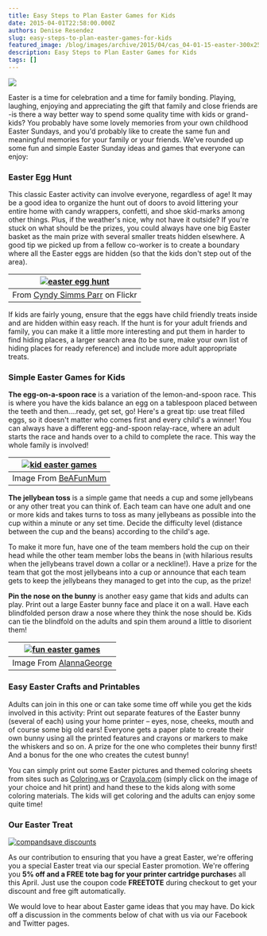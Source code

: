```yaml
---
title: Easy Steps to Plan Easter Games for Kids
date: 2015-04-01T22:58:00.000Z
authors: Denise Resendez
slug: easy-steps-to-plan-easter-games-for-kids
featured_image: /blog/images/archive/2015/04/cas_04-01-15-easter-300x250-1.jpg
description: Easy Steps to Plan Easter Games for Kids
tags: []
---
```

[![](/blog/images/cas-04-01-15-easter-300x250.jpg)](/blog/images/cas-04-01-15-easter-300x250.jpg)

Easter is a time for celebration and a time for family bonding. Playing, laughing, enjoying and appreciating the gift that family and close friends are -is there a way better way to spend some quality time with kids or grand-kids? You probably have some lovely memories from your own childhood Easter Sundays, and you'd probably like to create the same fun and meaningful memories for your family or your friends. We've rounded up some fun and simple Easter Sunday ideas and games that everyone can enjoy:

### Easter Egg Hunt

This classic Easter activity can involve everyone, regardless of age! It may be a good idea to organize the hunt out of doors to avoid littering your entire home with candy wrappers, confetti, and shoe skid-marks among other things. Plus, if the weather's nice, why not have it outside? If you're stuck on what should be the prizes, you could always have one big Easter basket as the main prize with several smaller treats hidden elsewhere. A good tip we picked up from a fellow co-worker is to create a boundary where all the Easter eggs are hidden (so that the kids don't step out of the area).

| [![easter egg hunt ](/blog/images/2364269445-e74164b620-o.jpg "Easter Egg Hunt")](/blog/images/2364269445-e74164b620-o.jpg)                                                                                                                                                                                                                                                                                                                                        |
| ------------------------------------------------------------------------------------------------------------------------------------------------------------------------------------------------------------------------------------------------------------------------------------------------------------------------------------------------------------------------------------------------------------------------------------------------------------------ |
| From [Cyndy Simms Parr](https://www.flickr.com/photos/cyanocorax/2364269445/in/photolist-4AVuWi-7UMeMx-9zydcK-bxZcd5-bLTThg-bLTSNz-7UMi5V-7UQAEm-7UQyty-7UMkdz-7UMfGt-7UQwLh-7UMoMx-7UMo2F-7UMiB8-7UMn7T-7UMmGT-7UMkVZ-7UMfgD-7UQvXd-7UMjJg-7UQBNL-7UQvFd-7UQvh7-7QNhLo-eaLnTT-eaLodi-eaLnYZ-eaRZKb-82LtCu-82LuWC-82HiXF-82Hkbr-82HkE6-82Hj9D-82LsWd-82HiCr-82LuuG-82LtWA-82HkYz-82Hk1p-82Lvd1-82HjoK-82LuEf-e9MXuw-4zjfwy-e7zydU-bxZcnC-bJ4tbr-bv63m7/) on Flickr |

 If kids are fairly young, ensure that the eggs have child friendly treats inside and are hidden within easy reach. If the hunt is for your adult friends and family, you can make it a little more interesting and put them in harder to find hiding places, a larger search area (to be sure, make your own list of hiding places for ready reference) and include more adult appropriate treats.

### Simple Easter Games for Kids

**The egg-on-a-spoon race** is a variation of the lemon-and-spoon race. This is where you have the kids balance an egg on a tablespoon placed between the teeth and then....ready, get set, go! Here's a great tip: use treat filled eggs, so it doesn't matter who comes first and every child's a winner! You can always have a different egg-and-spoon relay-race, where an adult starts the race and hands over to a child to complete the race. This way the whole family is involved!

| [![kid easter games ](/blog/images/BigW-Easter-092.jpg "Egg-On-A-Spoon-Race From BeAFunMum")](/blog/images/BigW-Easter-092.jpg) |
| ------------------------------------------------------------------------------------------------------------------------------- |
| Image From [BeAFunMum](https://www.beafunmum.com/2015/03/backyard-easter-hunt/)                                                 |

**The jellybean toss** is a simple game that needs a cup and some jellybeans or any other treat you can think of. Each team can have one adult and one or more kids and takes turns to toss as many jellybeans as possible into the cup within a minute or any set time. Decide the difficulty level (distance between the cup and the beans) according to the child's age. 

To make it more fun, have one of the team members hold the cup on their head while the other team member lobs the beans in (with hilarious results when the jellybeans travel down a collar or a neckline!). Have a prize for the team that got the most jellybeans into a cup or announce that each team gets to keep the jellybeans they managed to get into the cup, as the prize!

**Pin the nose on the bunny** is another easy game that kids and adults can play. Print out a large Easter bunny face and place it on a wall. Have each blindfolded person draw a nose where they think the nose should be. Kids can tie the blindfold on the adults and spin them around a little to disorient them!

| [![fun easter games ](/blog/images/BunnyPinNose-sm.jpg "Pin the Nose on the Bunny Easter Game ")](/blog/images/BunnyPinNose-sm.jpg) |
| ----------------------------------------------------------------------------------------------------------------------------------- |
| Image From [AlannaGeorge](https://www.alannageorge.com/2012/03/27/how-to-bunny-themed-party/)                                       |

### Easy Easter Crafts and Printables

Adults can join in this one or can take some time off while you get the kids involved in this activity: Print out separate features of the Easter bunny (several of each) using your home printer – eyes, nose, cheeks, mouth and of course some big old ears! Everyone gets a paper plate to create their own bunny using all the printed features and crayons or markers to make the whiskers and so on. A prize for the one who completes their bunny first! And a bonus for the one who creates the cutest bunny! 

You can simply print out some Easter pictures and themed coloring sheets from sites such as [Coloring.ws](https://coloring.ws/) or [Crayola.com](https://www.crayola.com/) (simply click on the image of your choice and hit print) and hand these to the kids along with some coloring materials. The kids will get coloring and the adults can enjoy some quite time! 

### Our Easter Treat

[![compandsave discounts ](/blog/images/20-Off-1-.png "5% Off & Free Tote Bag With any Printer Cartridge Purchase ")](/blog/images/20-Off-1-.png)

As our contribution to ensuring that you have a great Easter, we're offering you a special Easter treat via our special Easter promotion. We're offering you **5% off and a FREE tote bag for your printer cartridge purchase**s all this April. Just use the coupon code **FREETOTE** during checkout to get your discount and free gift automatically. 

We would love to hear about Easter game ideas that you may have. Do kick off a discussion in the comments below of chat with us via our Facebook and Twitter pages.